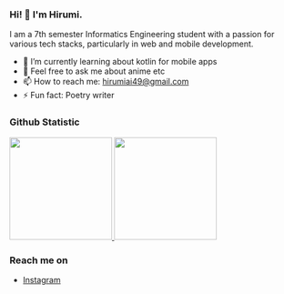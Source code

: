 ### Hi! 👋 I'm Hirumi.

I am a 7th semester Informatics Engineering student with a passion for various tech stacks, particularly in web and mobile development.

- 🌱 I’m currently learning about kotlin for mobile apps
- 💬 Feel free to ask me about anime etc
- 📫 How to reach me: hirumiai49@gmail.com
- ⚡ Fun fact: Poetry writer
  
### Github Statistic
<p align="left">
<a href="https://github.com/hirumiai">
  <img height="180em" src="https://github-readme-stats-eight-theta.vercel.app/api?username=hirumiai&show_icons=true&theme=algolia&include_all_commits=true&count_private=true"/>
  <img height="180em" src="https://github-readme-stats-eight-theta.vercel.app/api/top-langs/?username=hirumiai&layout=compact&langs_count=8&theme=algolia"/>
</a>
</p>

### Reach me on
- <a href="https://www.instagram.com/hirumiai/">Instagram</a>
